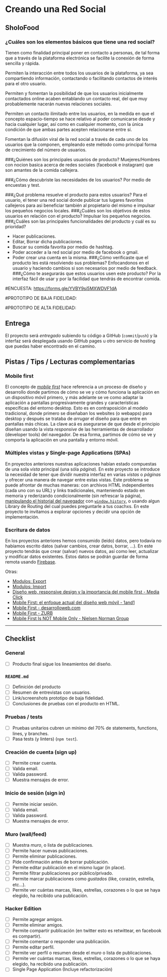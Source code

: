 # Creando una Red Social
## SholoFood

### ¿Cuáles son los elementos básicos que tiene una red social?
Tienen como finalidad principal poner en contacto a personas, de tal forma que a través de la plataforma electrónica se facilite la conexión de forma sencilla y rápida.

Permiten la interacción entre todos los usuarios de la plataforma, ya sea compartiendo información, contactando o facilitando contactos de interés para el otro usuario.

Permiten y fomentan la posibilidad de que los usuarios inicialmente contactados online acaben entablando un contacto real, del que muy probablemente nacerán nuevas relaciones sociales.

Permiten un contacto ilimitado entre los usuarios, en la medida en que el concepto espacio-tiempo se hace relativo al poder comunicarse desde y hacia cualquier lugar, así como en cualquier momento, con la única condición de que ambas partes acepten relacionarse entre sí.

Fomentan la difusión viral de la red social a través de cada uno de los usuarios que la componen, empleando este método como principal forma de crecimiento del número de usuarios.

###¿Quiénes son los principales usuarios de producto?
Muejeres/Hombres  con nocion basica acerca de redes sociales (facebook e instagram) que son amantes de la comida callejera.

###¿Cómo descubriste las necesidades de los usuarios?
Por medio de encuestas y test.

###¿Qué problema resuelve el producto para estos usuarios?
Para el usuario, el tener una red social donde publicar tus lugares favoritos callejeros  para asi beneficiar también al propietario del mismo e impulsar los pequeños negocios locales.
###¿Cuáles son los objetivos de estos usuarios en relación con el producto?
Impulsar los pequeños negocios.
###¿Cuáles son las principales funcionalidades del producto y cuál es su prioridad?
- Hacer publicaciones.
- Editar, Borrar dicha publicaciones.
- Buscar su comida favorita por medio de hashtag.
- Poder acceder a la red social por medio de facebook o gmail.
- Poder crear una cuenta en la misma.
###¿Cómo verificaste que el producto les está resolviendo sus problemas?
Enfocandonos en el usuario y haciendo cambios si son necesarios por medio de feedback.
###¿Cómo te asegurarás que estos usuarios usen este producto?
Por la interfaz fácil de usar y por la facilidad que tendrás de encontrar comida.

#ENCUESTA:
https://forms.gle/YVBY9si5MXWDVF1dA

#PROTOTIPO DE BAJA FIDELIDAD:

#PROTOTIPO DE ALTA FIDELIDAD:


## Entrega

El proyecto será _entregado_ subiendo tu código a GitHub (`commit`/`push`) y la
interfaz será desplegada usando GitHub pages u otro servicio de hosting que
puedas haber encontrado en el camino.


## Pistas / Tips / Lecturas complementarias

### Mobile first

El concepto de [_mobile first_](https://www.mediaclick.es/blog/diseno-web-responsive-design-y-la-importancia-del-mobile-first/)
hace referencia a un proceso de diseño y desarrollo donde partimos de cómo se ve
y cómo funciona la aplicación en un dispositivo móvil primero, y más adelante se
ve como adaptar la aplicación a pantallas progresivamente grandes y
características específicas del entorno desktop. Esto es en contraposición al
modelo tradicional, donde primero se diseñaban los websites (o webapps) para
desktop y después se trataba de _arrugar_ el diseño para que entre en pantallas
más chicas. La clave acá es asegurarse de que desde el principio diseñan usando
la vista _responsive_ de las herramientas de desarrollador (developer tools) del
navegador. De esa forma, partimos de cómo se ve y comporta la aplicación en una
pantalla y entorno móvil.

### Múltiples vistas y Single-page Applications (SPAs)

En proyectos anteriores nuestras aplicaciones habían estado compuestas de una
sola _vista_ principal (una sóla _página_). En este proyecto se introduce la
necesidad de tener que dividir nuestra interfaz en varias _vistas_ o _páginas_
y ofrecer una manera de navegar entre estas vistas. Este problema se puede
afrontar de muchas maneras: con archivos HTML independientes (cada uno con su
URL) y links tradicionales, manteniendo estado en memoria y rederizando
condicionalmente (sin refrescar la página), [manipulando el historial del
navegador](https://developer.mozilla.org/es/docs/DOM/Manipulando_el_historial_del_navegador)
con [`window.history`](https://developer.mozilla.org/es/docs/Web/API/Window/history),
o usando algun Library de Routing del cual puedes preguntarle a tus coachxs.
En este proyecto te invitamos a explorar opciones y decidir una opción
de implementación.

### Escritura de datos

En los proyectos anteriores hemos consumido (leído) datos, pero todavía no
habíamos escrito datos (salvar cambios, crear datos, borrar, ...). En este
proyecto tendrás que crear (salvar) nuevos datos, así como leer, actualizar y
modificar datos existentes. Estos datos se podrán guardar de forma remota
usando [Firebase](https://firebase.google.com/).

Otras:

* [Modulos: Export](https://developer.mozilla.org/es/docs/Web/JavaScript/Referencia/Sentencias/export)
* [Modulos: Import](https://developer.mozilla.org/es/docs/Web/JavaScript/Referencia/Sentencias/import)
* [Diseño web, responsive design y la importancia del mobile first - Media Click](https://www.mediaclick.es/blog/diseno-web-responsive-design-y-la-importancia-del-mobile-first/)
* [Mobile First: el enfoque actual del diseño web móvil - 1and1](https://www.1and1.es/digitalguide/paginas-web/diseno-web/mobile-first-la-nueva-tendencia-del-diseno-web/)
* [Mobile First - desarrolloweb.com](https://desarrolloweb.com/articulos/mobile-first-responsive.html)
* [Mobile First - ZURB](https://zurb.com/word/mobile-first)
* [Mobile First Is NOT Mobile Only - Nielsen Norman Group](https://www.nngroup.com/articles/mobile-first-not-mobile-only/)

***

## Checklist

### General

* [ ] Producto final sigue los lineamientos del diseño.

### `README.md`

* [ ] Definición del producto
* [ ] Resumen de entrevistas con usuarios.
* [ ] Link/screenshots prototipo de baja fidelidad.
* [ ] Conclusiones de pruebas con el producto en HTML.

### Pruebas / tests

* [ ] Pruebas unitarios cubren un mínimo del 70% de statements, functions,
  lines, y branches.
* [ ] Pasa tests (y linters) (`npm test`).

### Creación de cuenta (sign up)

* [ ] Permite crear cuenta.
* [ ] Valida email.
* [ ] Valida password.
* [ ] Muestra mensajes de error.

### Inicio de sesión (sign in)

* [ ] Permite iniciar sesión.
* [ ] Valida email.
* [ ] Valida password.
* [ ] Muestra mensajes de error.

### Muro (wall/feed)

* [ ] Muestra _muro_, o lista de publicaciones.
* [ ] Permite hacer nuevas publicaciones.
* [ ] Permite eliminar publicaciones.
* [ ] Pide confirmación antes de borrar publicación.
* [ ] Permite editar publicación en el mismo lugar (in place).
* [ ] Permite filtrar publicaciones por público/privado.
* [ ] Permite marcar publicaciones como _gustados_ (like, corazón, estrella,
  etc...).
* [ ] Permite ver cuántas marcas, likes, estrellas, corazones o lo que se haya
  elegido, ha recibido una publicación.

### Hacker Edition

* [ ] Permite agregar amigos.
* [ ] Permite eliminar amigos.
* [ ] Permite compartir publicación (en twitter esto es retwittear, en facebook
  es compartir).
* [ ] Permite comentar o responder una publicación.
* [ ] Permite editar perfil.
* [ ] Permite ver perfil o resumen desde el _muro_ o lista de publicaciones.
* [ ] Permite ver cuántas marcas, likes, estrellas, corazones o lo que se haya
  elegido, ha recibido una publicación.
* [ ] Single Page Application (Incluye refactorización)
